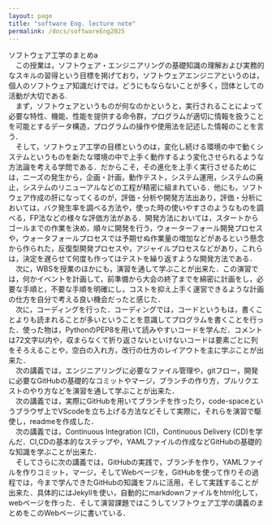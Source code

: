 ```yaml
---
layout: page
title: "software Eng. lecture note"
permalink: /docs/softwareEng2025
---
```

ソフトウェア工学のまとめa  
　この授業は，ソフトウェア・エンジニアリングの基礎知識の理解および実務的なスキルの習得という目標を掲げており，ソフトウェアエンジニアというのは，個人のソフトウェア知識だけでは，どうにもならないことが多く，団体としての活動が大切である.   
　まず，ソフトウェアというものが何なのかというと，実行されることによって必要な特性、機能、性能を提供する命令群，プログラムが適切に情報を扱うことを可能とするデータ構造，プログラムの操作や使用法を記述した情報のことを言う．  
　そして，ソフトウェア工学の目標というのは，変化し続ける環境の中で動くシステムというものを新たな環境の中で上手く動作するよう変化させられるような方法論を考える学問である．だからこそ，その進化を上手く実行させるためには，ニーズの発生から，企画・計画，動作テスト，システム運用，システムの廃止，システムのリニューアルなどの工程が精密に組まれている．他にも，ソフトウェア作成の肝になってくるのが，評価・分析や開発方法出あり，評価・分析においては，バク発生率を調べる方法や，使った時の使いやすさのようなものを調べる，FP法などの様々な評価方法がある．開発方法においては，スタートからゴールまでの作業を決め，順々に開発を行う，ウォーターフォール開発プロセスや，ウォータフォールプロセスでは予期せぬ作業量の増加などがあるという懸念から作られた，反復型開発プロセスや，アジャイルプロセスなどがあり，これらは，決定を遅らせて何度も作ってはテストを繰り返すような開発方法である．  
　次に，WBSを授業のほかにも，演習を通して学ぶことが出来た．この演習では，何かイベントを計画して，前準備から大会の終了までを綿密に計画をし，必要な手順と，不要な手順を明確にし，コストを抑え上手く運営できるような計画の仕方を自分で考える良い機会だったと感じた．  
　次に，コーディングを行った．コーディングでは，コードというもは，書くことよりも読まれることが多いということを意識してプログラムを書くことを行った．使った物は，PythonのPEP8を用いて読みやすいコードを学んだ．コメントは72文字以内や，収まらなくて折り返さないといけないコードは要素ごとに列をそろえることや，空白の入れ方，改行の仕方のレイアウトを主に学ぶことが出来た．  
　次の講義では，エンジニアリングに必要なファイル管理や，gitフロー，開発に必要なGitHubの基礎的なコミットやマージ，ブランチの作り方，プルリクエストのやり方などを演習を通して学ぶことが出来た．  
　次の講義では，実際にGitHubを用いてブランチを作ったり，code-spaceというブラウザ上でVScodeを立ち上げる方法などそして実際に，それらを演習で駆使し，readmeを作成した．  
　次の講義では，Continuous Integration (CI)，Continuous Delivery (CD)を学んだ．CI,CDの基本的なステップや，YAMLファイルの作成などGitHubの基礎的な知識を学ぶことが出来た．  
　そしてさらに次の講義では，GitHubの実践で，ブランチを作り，YAMLファイルを作りコミット，マージ，そしてWebページを，GitHubを使って作りその過程では，今まで学んできたGitHubの知識をフルに活用，そして実践することが出来た．具体的にはJekyllを使い，自動的にmarkdownファイルをhtml化して，webページを作った．そして演習課題ではこうしてソフトウェア工学の講義のまとめをこのWebページに書いている．

